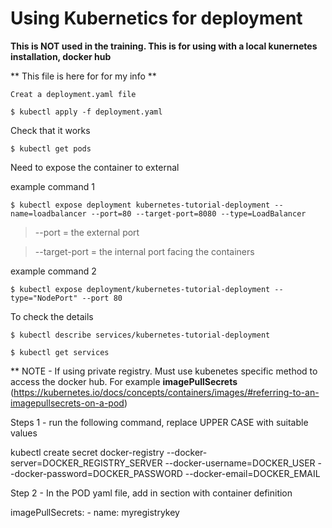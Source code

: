 # Using Kubernetics for deployment

**This is NOT used in the training.  This is for using with a local kunernetes installation, docker hub**

** This file is here for for my info **


    Creat a deployment.yaml file

    $ kubectl apply -f deployment.yaml

Check that it works  

    $ kubectl get pods

Need to expose the container to external

example command 1

    $ kubectl expose deployment kubernetes-tutorial-deployment --name=loadbalancer --port=80 --target-port=8080 --type=LoadBalancer

> --port =  the external port

> --target-port =  the internal port facing the containers

example command 2

    $ kubectl expose deployment/kubernetes-tutorial-deployment --type="NodePort" --port 80

To check the details

    $ kubectl describe services/kubernetes-tutorial-deployment

    $ kubectl get services


** NOTE - If using private registry.  Must use kubenetes specific method to access the docker hub.  For example **imagePullSecrets**  (https://kubernetes.io/docs/concepts/containers/images/#referring-to-an-imagepullsecrets-on-a-pod)

Steps 1  - run the following command, replace UPPER CASE with suitable values

kubectl create secret docker-registry <name> --docker-server=DOCKER_REGISTRY_SERVER --docker-username=DOCKER_USER --docker-password=DOCKER_PASSWORD --docker-email=DOCKER_EMAIL

Step 2 - In the POD yaml file, add in section with container definition

  imagePullSecrets:
    - name: myregistrykey

